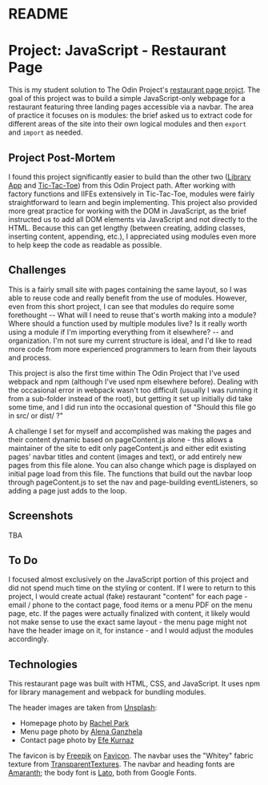 # README

# Project: JavaScript - Restaurant Page #

This is my student solution to The Odin Project's [restaurant page projct](https://www.theodinproject.com/lessons/restaurant-page).  The goal of this project was to build a simple JavaScript-only webpage for a restaurant featuring three landing pages accessible via a navbar.  The area of practice it focuses on is modules: the brief asked us to extract code for different areas of the site into their own logical modules and then `export` and `import` as needed.

## Project Post-Mortem ##

I found this project significantly easier to build than the other two ([Library App](https://github.com/jwern/library-app) and [Tic-Tac-Toe](https://github.com/jwern/tictactoe)) from this Odin Project path.  After working with factory functions and IIFEs extensively in Tic-Tac-Toe, modules were fairly straightforward to learn and begin implementing.  This project also provided more great practice for working with the DOM in JavaScript, as the brief instructed us to add all DOM elements via JavaScript and not directly to the HTML.  Because this can get lengthy (between creating, adding classes, inserting content, appending, etc.), I appreciated using modules even more to help keep the code as readable as possible.

## Challenges ##

This is a fairly small site with pages containing the same layout, so I was able to reuse code and really benefit from the use of modules.  However, even from this short project, I can see that modules do require some forethought -- What will I need to reuse that's worth making into a module?  Where should a function used by multiple modules live?  Is it really worth using a module if I'm importing everything from it elsewhere? -- and organization.  I'm not sure my current structure is ideal, and I'd like to read more code from more experienced programmers to learn from their layouts and process.

This project is also the first time within The Odin Project that I've used webpack and npm (although I've used npm elsewhere before).  Dealing with the occasional error in webpack wasn't too difficult (usually I was running it from a sub-folder instead of the root), but getting it set up initially did take some time, and I did run into the occasional question of "Should this file go in src/ or dist/ ?"

A challenge I set for myself and accomplished was making the pages and their content dynamic based on pageContent.js alone - this allows a maintainer of the site to edit only pageContent.js and either edit existing pages' navbar titles and content (images and text), or add entirely new pages from this file alone.  You can also change which page is displayed on initial page load from this file.  The functions that build out the navbar loop through pageContent.js to set the nav and page-building eventListeners, so adding a page just adds to the loop.

## Screenshots ##

TBA
<!-- ![Desktop view screenshot](TBA)
![Mobile view screenshot](TBA) -->

## To Do ##

I focused almost exclusively on the JavaScript portion of this project and did not spend much time on the styling or content.  If I were to return to this project, I would create actual (fake) restaurant "content" for each page - email / phone to the contact page, food items or a menu PDF on the menu page, etc.  If the pages were actually finalized with content, it likely would not make sense to use the exact same layout - the menu page might not have the header image on it, for instance - and I would adjust the modules accordingly.

## Technologies ##

This restaurant page was built with HTML, CSS, and JavaScript.  It uses npm for library management and webpack for bundling modules.
  
The header images are taken from [Unsplash](https://unsplash.com/):  
* Homepage photo by [Rachel Park](https://unsplash.com/@therachelstory?utm_source=unsplash&amp;utm_medium=referral&amp;utm_content=creditCopyText)
* Menu page photo by [Alena Ganzhela](https://unsplash.com/@alenaganzhela?utm_source=unsplash&amp;utm_medium=referral&amp;utm_content=creditCopyText)
* Contact page photo by [Efe Kurnaz](https://unsplash.com/@efekurnaz?utm_source=unsplash&amp;utm_medium=referral&amp;utm_content=creditCopyText)
     
The favicon is by [Freepik](https://www.freepik.com) on [Favicon](https://www.flaticon.com/).  The navbar uses the "Whitey" fabric texture from [TransparentTextures](https://www.transparenttextures.com/).  The navbar and heading fonts are [Amaranth](https://fonts.google.com/specimen/Amaranth); the body font is [Lato](https://fonts.google.com/specimen/Lato), both from Google Fonts.
